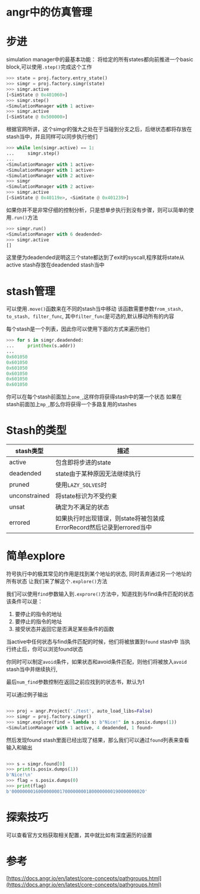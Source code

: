 # angr中的仿真管理

# 步进
simulation manager中的最基本功能：
将给定的所有states都向前推进一个basic block,可以使用`.step()`完成这个工作

```py
>>> state = proj.factory.entry_state()
>>> simgr = proj.factory.simgr(state)
>>> simgr.active
[<SimState @ 0x401060>]
>>> simgr.step()
<SimulationManager with 1 active>
>>> simgr.active
[<SimState @ 0x500000>]
```

根据官网所讲，这个simgr的强大之处在于当碰到分支之后，后继状态都将存放在stash当中，并且同样可以同步执行他们

```py
>>> while len(simgr.active) == 1:
...     simgr.step()
...     
<SimulationManager with 1 active>
<SimulationManager with 1 active>
<SimulationManager with 2 active>
>>> simgr
<SimulationManager with 2 active>
>>> simgr.active
[<SimState @ 0x40119e>, <SimState @ 0x401239>]
```



如果你并不是非常仔细的控制分析，只是想单步执行到没有步骤，则可以简单的使用`.run()`方法
```py
>>> simgr.run()
<SimulationManager with 6 deadended>
>>> simgr.active
[]
```
这里便为deadended说明这三个state都达到了exit的syscall,程序就将state从active stash存放在deadended stash当中

# stash管理
可以使用`.move()`函数来在不同的stash当中移动
该函数需要参数`from_stash, to_stash, filter_func`, 
其中`filter_func`是可选的,默认移动所有的内容

每个stash是一个列表，因此你可以使用下面的方式来遍历他们
```py
>>> for s in simgr.deadended:
...     print(hex(s.addr))
...     
0x601050
0x601050
0x601050
0x601050
0x601050
0x601050
```
你可以在每个stash前面加上`one_`,这样你将获得stash中的第一个状态
如果在stash前面加上`mp_`,那么你将获得一个多路复用的stashes


# Stash的类型
|stash类型| 描述|
|--|--|
|active|包含即将步进的state|
|deadended|state由于某种原因无法继续执行|
|pruned|使用`LAZY_SOLVES`时|
|unconstrained|将state标识为不受约束|
|unsat|确定为不满足的状态|
|errored|如果执行时出现错误，则state将被包装成ErrorRecord然后记录到errored当中|

# 简单explore
符号执行中的极其常见的作用是找到某个地址的状态,
同时丢弃通过另一个地址的所有状态
让我们来了解这个`.explore()`方法

我们可以使用`find`参数输入到`.exprore()`方法中，知道找到与find条件匹配的状态
该条件可以是：
1. 要停止的指令的地址
2. 要停止的指令的地址
3. 接受状态并返回它是否满足某些条件的函数

当active中任何状态与find条件匹配的时候，他们将被放置到`found` stash中
当执行终止后，你可以浏览found状态

你同时可以制定`avoid`条件，如果状态和avoid条件匹配，则他们将被放入`avoid` stash当中并继续执行,

最后`num_find`参数控制在返回之前应找到的状态书，默认为1

可以通过例子输出
```py

>>> proj = angr.Project('./test', auto_load_libs=False)
>>> simgr = proj.factory.simgr()
>>> simgr.explore(find = lambda s: b"Nice!" in s.posix.dumps(1))
<SimulationManager with 1 active, 4 deadended, 1 found>
```
然后发现found stash里面已经出现了结果，那么我们可以通过`found`列表来查看输入和输出
```py

>>> s = simgr.found[0]
>>> print(s.posix.dumps(1))
b'Nice!\n'
>>> flag = s.posix.dumps(0)
>>> print(flag)
b'00000000160000000017000000001800000000190000000020'
```

# 探索技巧
可以查看官方文档获取相关配置，其中就比如有深度遍历的设置



# 参考
[https://docs.angr.io/en/latest/core-concepts/pathgroups.html](https://docs.angr.io/en/latest/core-concepts/pathgroups.html)

